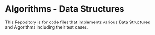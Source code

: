 # Algorithms - Data Structures

This Repository is for code files that implements various Data Structures and Algorithms including their test cases.


